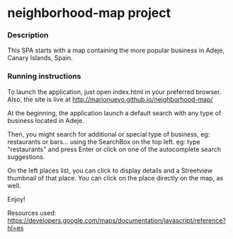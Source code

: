 # neighborhood-map project

### Description
This SPA starts with a map containing the more popular business in Adeje, Canary Islands, Spain.

### Running instructions
To launch the application, just open index.html in your preferred browser.
Also, the site is live at http://marionuevo.github.io/neighborhood-map/

At the beginning, the application launch a default search with any type of business located in Adeje.

Then, you might search for additional or special type of business, eg: restaurants or bars...
using the SearchBox on the top left. eg: type "restaurants" and press Enter or click on one
of the autocomplete search suggestions.

On the left places list, you can click to display details and a Streetview thumbnail of
that place. You can click on the place directly on the map, as well.

Enjoy!

Resources used:
https://developers.google.com/maps/documentation/javascript/reference?hl=es
